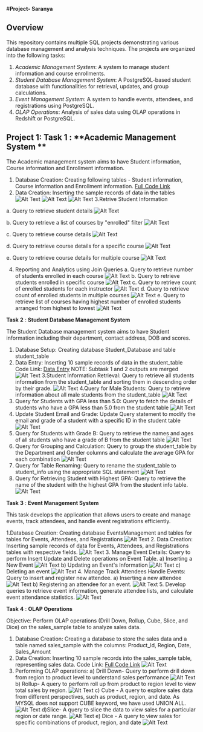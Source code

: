 #**Project- Saranya**

## Overview

This repository contains multiple SQL projects demonstrating various database management and analysis techniques. The projects are organized into the following tasks:

1. *Academic Management System*: A system to manage student information and course enrollments.
2. *Student Database Management System*: A PostgreSQL-based student database with functionalities for retrieval, updates, and group calculations.
3. *Event Management System*: A system to handle events, attendees, and registrations using PostgreSQL.
4. *OLAP Operations*: Analysis of sales data using OLAP operations in Redshift or PostgreSQL.

## Project 1: **Task** **1** : **Academic Management System **

The Academic management system aims to have Student information, Course information and Enrollment information.

1. Database Creation: Creating following tables - Student information, Course information and Enrollment information. 
  [Full Code Link](https://github.com/Saranya-Thang/Project-Saranya/blob/main/Task1_Academic_Management_System/code.sql)
2. Data Creation: Inserting the sample records of data in the tables
   ![Alt Text](https://github.com/Saranya-Thang/Project-Saranya/blob/main/Task1_Academic_Management_System/2.Courses_info_records.png)
   ![Alt Text](https://github.com/Saranya-Thang/Project-Saranya/blob/main/Task1_Academic_Management_System/2.Student_info_records.png)
   ![Alt Text](https://github.com/Saranya-Thang/Project-Saranya/blob/main/Task1_Academic_Management_System/2.Enrollment_info_records.png)
3.Retrive Student Information



a. Query to retrieve student details
   ![Alt Text](https://github.com/Saranya-Thang/Project-Saranya/blob/main/Task1_Academic_Management_System/Student_info_3a.png)


b. Query to retrieve a list of courses by "enrolled" filter
    ![Alt Text](https://github.com/Saranya-Thang/Project-Saranya/blob/main/Task1_Academic_Management_System/Course_list_3b.png)


c. Query to retrieve course details
    ![Alt Text](https://github.com/Saranya-Thang/Project-Saranya/blob/main/Task1_Academic_Management_System/Course_Info_3c.png)


d. Query to retrieve course details for a specific course
    ![Alt Text](https://github.com/Saranya-Thang/Project-Saranya/blob/main/Task1_Academic_Management_System/Specific_Course_Info_3d.png)


e. Query to retrieve course details for multiple course
    ![Alt Text](https://github.com/Saranya-Thang/Project-Saranya/blob/main/Task1_Academic_Management_System/Multiple_Course_Info_3e.png)


4. Reporting and Analytics using Join Queries
a. Query to retrieve number of students enrolled in each course
![Alt Text](https://github.com/Saranya-Thang/Project-Saranya/blob/main/Task1_Academic_Management_System/Students_Enrolled_Per_Course_4a.png)
b. Query to retrieve students enrolled in specific course
![Alt Text](https://github.com/Saranya-Thang/Project-Saranya/blob/main/Task1_Academic_Management_System/Students_Enrolled_Specific_Course_4b.png)
c. Query to retrieve count of enrolled students for each instructor
![Alt Text](https://github.com/Saranya-Thang/Project-Saranya/blob/main/Task1_Academic_Management_System/Students_Count_Per_Instructor_4c.png)
d. Query to retrieve count of enrolled students in multiple courses
![Alt Text](https://github.com/Saranya-Thang/Project-Saranya/blob/main/Task1_Academic_Management_System/Students_Enrolled_Multiple_Course_4d.png)
e. Query to retrieve list of courses having highest number of enrolled students arranged from highest to lowest
![Alt Text](https://github.com/Saranya-Thang/Project-Saranya/blob/main/Task1_Academic_Management_System/Highest_Enrolled_Courses_4e.png)

**Task** **2** : **Student Database Management System**

The Student Database management system aims to have Student information including their department, contact address, DOB and scores.

1. Database Setup: Creating database Student_Database and table student_table
2. Data Entry: Inserting 10 sample records of data in the student_table
Code Link: [Data Entry](https://github.com/Saranya-Thang/Project-Saranya/blob/main/Task2_Student_Database_System/code.sql)
NOTE: Subtask 1 and 2 outputs are merged
![Alt Text](https://github.com/Saranya-Thang/Project-Saranya/blob/main/Task2_Student_Database_System/2_Data_Entry.png)
3.Student Information Retrieval: Query to retrieve all students information from the student_table and sorting them in descending order by their grade.
![Alt Text](https://github.com/Saranya-Thang/Project-Saranya/blob/main/Task2_Student_Database_System/3_Student_Info_DESC_Grade.png)
4.Query for Male Students: Query to retrieve information about all male students from the student_table
![Alt Text](https://github.com/Saranya-Thang/Project-Saranya/blob/main/Task2_Student_Database_System/4_Male_Students.png)
5. Query for Students with GPA less than 5.0: Query to fetch the details of students who have a GPA less than 5.0 from the student table
![Alt Text](https://github.com/Saranya-Thang/Project-Saranya/blob/main/Task2_Student_Database_System/5_Student_GPA_5Less.png)
6. Update Student Email and Grade: Update Query statement to modify the email and grade of a student with a specific ID in the student table
![Alt Text](https://github.com/Saranya-Thang/Project-Saranya/blob/main/Task2_Student_Database_System/6_Update_Student_Email_Grade.png)
7. Query for Students with Grade B: Query to retrieve the names and ages of all students who have a grade of B from the student table
![Alt Text](https://github.com/Saranya-Thang/Project-Saranya/blob/main/Task2_Student_Database_System/7_Student_Age_Grade_B.png)
8. Query for Grouping and Calculation: Query to group the student_table by the Department and Gender columns and calculate the average GPA for each combination
![Alt Text](https://github.com/Saranya-Thang/Project-Saranya/blob/main/Task2_Student_Database_System/8_Grouping_Calculation.png)
9. Query for Table Renaming: Query to rename the student_table to student_info using the appropriate SQL statement
![Alt Text](https://github.com/Saranya-Thang/Project-Saranya/blob/main/Task2_Student_Database_System/9_Table_Rename.png)
10. Query for Retrieving Student with Highest GPA: Query to retrieve the name of the student with the highest GPA from the student info table.
![Alt Text](https://github.com/Saranya-Thang/Project-Saranya/blob/main/Task2_Student_Database_System/10_Student_Highest_GPA.png)

**Task** **3** : **Event Management System**

This task develops the application that allows users to create and manage events, track attendees, and handle event registrations efficiently.

1.Database Creation: Creating database EventsManagement and tables for tables for Events, Attendees, and Registrations
![Alt Text](https://github.com/Saranya-Thang/Project-Saranya/blob/main/Task3_Event_Management_System/1_Database_Creation.png)
2. Data Creation: Inserting sample records of data for Events, Attendees, and Registrations tables with respective fields.
![Alt Text](https://github.com/Saranya-Thang/Project-Saranya/blob/main/Task3_Event_Management_System/2_Data_Creation.png)
3. Manage Event Details: Query to perform Insert Update and Delete operations on Event Table.
a) Inserting a New Event
![Alt Text](https://github.com/Saranya-Thang/Project-Saranya/blob/main/Task3_Event_Management_System/3a_Insert_New_Event.png)
b) Updating an Event's Information
![Alt Text](https://github.com/Saranya-Thang/Project-Saranya/blob/main/Task3_Event_Management_System/3b_Update_Event_Info.png)
c) Deleting an event
![Alt Text](https://github.com/Saranya-Thang/Project-Saranya/blob/main/Task3_Event_Management_System/3c_Delete_Event.png)
4. Manage Track Attendees Handle Events: Query to insert and register new attendee.
a) Inserting a new attendee
![Alt Text](https://github.com/Saranya-Thang/Project-Saranya/blob/main/Task3_Event_Management_System/4a_Insert_New_Attendee.png)
b) Registering an attendee for an event.
![Alt Text](https://github.com/Saranya-Thang/Project-Saranya/blob/main/Task3_Event_Management_System/4b_Register_Attendee_For_Event.png)
5. Develop queries to retrieve event information, generate attendee lists, and calculate event attendance statistics.
![Alt Text](https://github.com/Saranya-Thang/Project-Saranya/blob/main/Task3_Event_Management_System/5_Retrieve_Event_Info%2CGenerate_Attendee_List%2CEvent_Attendance_Statistics.png)

**Task** **4** : **OLAP Operations**

Objective: Perform OLAP operations (Drill Down, Rollup, Cube, Slice, and Dice) on the sales_sample table to analyze sales data.

1. Database Creation: Creating a database to store the sales data and a table named sales_sample with the columns: Product_ld, Region, Date, Sales_Amount
2. Data Creation: Inserting 10 sample records into the sales_sample table, representing sales data.
Code Link: [Full Code Link](https://github.com/Saranya-Thang/Project-Saranya/blob/main/Task4_OLAP_Operations/code.sql)
![Alt Text](https://github.com/Saranya-Thang/Project-Saranya/blob/main/Task4_OLAP_Operations/Data_Creation.png)
3. Performing OLAP operations:
a) Drill Down- Query to perform drill down from region to product level to understand sales performance
![Alt Text](https://github.com/Saranya-Thang/Project-Saranya/blob/main/Task4_OLAP_Operations/a_DrillDown.png)
b) Rollup- A query to perform roll up from product to region level to view total sales by region.
![Alt Text](https://github.com/Saranya-Thang/Project-Saranya/blob/main/Task4_OLAP_Operations/b_RollUp.png)
c) Cube - A query to explore sales data from different perspectives, such as product, region, and date. As MYSQL does not support CUBE keyword, we have used UNION ALL.
![Alt Text](https://github.com/Saranya-Thang/Project-Saranya/blob/main/Task4_OLAP_Operations/c_Cube.png)
d)Slice- A query to slice the data to view sales for a particular region or date range.
![Alt Text](https://github.com/Saranya-Thang/Project-Saranya/blob/main/Task4_OLAP_Operations/d_Slice.png)
e) Dice - A query to view sales for specific combinations of product, region, and date
![Alt Text](https://github.com/Saranya-Thang/Project-Saranya/blob/main/Task4_OLAP_Operations/e_Dice.png)
